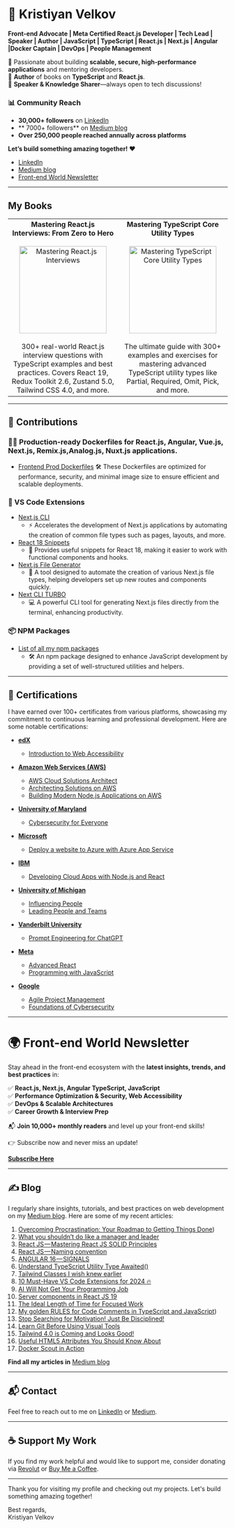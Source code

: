 # 👋 Kristiyan Velkov  
**Front-end Advocate | Meta Certified React.js Developer | Tech Lead | Speaker | Author | JavaScript | TypeScript | React.js | Next.js | Angular |Docker Captain | DevOps | People Management**  

🚀 Passionate about building **scalable, secure, high-performance applications** and mentoring developers.  
📖 **Author** of books on **TypeScript** and **React.js**.  
🎤 **Speaker & Knowledge Sharer**—always open to tech discussions!  

### 📊 Community Reach  
- **30,000+ followers** on [LinkedIn  ](https://www.linkedin.com/in/kristiyan-velkov-763130b3/)
- ** 7000+ followers** on [Medium blog](https://medium.com/@kristiyanvelkov)
- **Over 250,000 people reached annually across platforms**  

**Let’s build something amazing together! ❤️**

- [LinkedIn](https://www.linkedin.com/in/kristiyan-velkov-763130b3/)
- [Medium blog](https://medium.com/@kristiyanvelkov)
- [Front-end World Newsletter](https://kristiyanvelkov.substack.com/subscribe)

---

## My Books

<table>
  <tr>
    <td align="center" width="50%">
      <strong>Mastering React.js Interviews: From Zero to Hero</strong><br/><br/>
      <a href="https://leanpub.com/masteringreactjsinterviews">
        <img src="https://d2sofvawe08yqg.cloudfront.net/masteringreactjsinterviews/s_hero2x?1743183342" alt="Mastering React.js Interviews" title="Go to Book" width="200">
      </a><br/><br/>
      300+ real-world React.js interview questions with TypeScript examples and best practices. Covers React 19, Redux Toolkit 2.6, Zustand 5.0, Tailwind CSS 4.0, and more.
    </td>
    <td align="center" width="50%">
      <strong>Mastering TypeScript Core Utility Types</strong><br/><br/>
      <a href="https://leanpub.com/masteringtypescriptcoreutilitytypes">
        <img src="https://d2sofvawe08yqg.cloudfront.net/masteringtypescriptcoreutilitytypes/s_hero2x?1743183044" alt="Mastering TypeScript Core Utility Types" title="Go to Book" width="200">
      </a><br/><br/>
      The ultimate guide with 300+ examples and exercises for mastering advanced TypeScript utility types like Partial, Required, Omit, Pick, and more.
    </td>
  </tr>
</table>

--- 

## 🚀 Contributions

### 🕵️‍♂️ Production-ready Dockerfiles for React.js, Angular, Vue.js, Next.js, Remix.js,Analog.js, Nuxt.js applications.

- [Frontend Prod Dockerfiles](https://github.com/kristiyan-velkov/frontend-prod-dockerfiles)
  🛠️ These Dockerfiles are optimized for performance, security, and minimal image size to ensure efficient and scalable deployments.
 
  
### 🔌 VS Code Extensions

- [Next.js CLI](https://marketplace.visualstudio.com/items?itemName=KristiyanVelkov.nextjs-cli)
  - ⚡ Accelerates the development of Next.js applications by automating the creation of common file types such as pages, layouts, and more.
- [React 18 Snippets](https://marketplace.visualstudio.com/items?itemName=KristiyanVelkov.react-18-snippets)
  - 📝 Provides useful snippets for React 18, making it easier to work with functional components and hooks.
- [Next.js File Generator](https://marketplace.visualstudio.com/items?itemName=KristiyanVelkov.nextjs-file-gelenator)
  - 📁 A tool designed to automate the creation of various Next.js file types, helping developers set up new routes and components quickly.
- [Next CLI TURBO](https://marketplace.visualstudio.com/items?itemName=KristiyanVelkov.next-cli-turbo)
  - 💻 A powerful CLI tool for generating Next.js files directly from the terminal, enhancing productivity.

### 📦 NPM Packages

- [List of all my npm packages](https://www.npmjs.com/~more_well)
  - 🛠️ An npm package designed to enhance JavaScript development by providing a set of well-structured utilities and helpers.


---

## 📜 Certifications

I have earned over 100+ certificates from various platforms, showcasing my commitment to continuous learning and professional development. Here are some notable certifications:


- **[edX](https://www.edx.org/)**
  - [Introduction to Web Accessibility](https://courses.edx.org/certificates/47b731dabb4f464db2d01740eaf8357f)

- **[Amazon Web Services (AWS)](https://www.aws.training/)**
  - [AWS Cloud Solutions Architect](https://www.coursera.org/account/accomplishments/professional-cert/44TP3RUYAZGW)
  - [Architecting Solutions on AWS](https://www.coursera.org/account/accomplishments/verify/YK37U9LC9ZAJ)
  - [Building Modern Node.js Applications on AWS](https://www.coursera.org/account/accomplishments/verify/QYXXZFSPSVWY)

- **[University of Maryland](https://www.umd.edu/)**
  - [Cybersecurity for Everyone](https://www.coursera.org/account/accomplishments/verify/FJ97HMPVJZQV)

- **[Microsoft](https://www.microsoft.com/en-us/learning/default.aspx)**
  - [Deploy a website to Azure with Azure App Service](https://www.coursera.org/account/accomplishments/verify/DGECWWTN6DVU)

- **[IBM](https://www.ibm.com/training/)**
  - [Developing Cloud Apps with Node.js and React](https://www.coursera.org/account/accomplishments/verify/KU2Y5ES3LD2W)

- **[University of Michigan](https://www.umich.edu/)**
  - [Influencing People](https://www.coursera.org/account/accomplishments/verify/YVRG2FERWNB8) 
  - [Leading People and Teams](https://www.coursera.org/account/accomplishments/professional-cert/JMVY822HJQ3T)

- **[Vanderbilt University](https://www.vanderbilt.edu/)**
  - [Prompt Engineering for ChatGPT](https://www.coursera.org/account/accomplishments/verify/5NUWMPNYQ2RA)

- **[Meta](https://www.coursera.org/meta)**
  - [Advanced React](https://www.coursera.org/account/accomplishments/verify/YNAY9PSDEAYJ)
  - [Programming with JavaScript](https://www.coursera.org/account/accomplishments/verify/RS2FGZQMXQ2H)

- **[Google](https://www.coursera.org/google)**
  - [Agile Project Management](https://www.coursera.org/account/accomplishments/verify/NGCWEQ5CX2WU)
  - [Foundations of Cybersecurity](https://www.coursera.org/account/accomplishments/verify/PU744GEW43TV)
 
---

# 🌍 Front-end World Newsletter  

Stay ahead in the front-end ecosystem with the **latest insights, trends, and best practices** in:  

✅ **React.js, Next.js, Angular TypeScript, JavaScript**  
✅ **Performance Optimization & Security, Web Accessibility**  
✅ **DevOps & Scalable Architectures**  
✅ **Career Growth & Interview Prep**  

📬 **Join 10,000+ monthly readers** and level up your front-end skills!  

👉 Subscribe now and never miss an update!  

[**Subscribe Here**](https://kristiyanvelkov.substack.com/subscribe)


---

## ✍️ Blog

I regularly share insights, tutorials, and best practices on web development on my [Medium blog](https://medium.com/@kristiyanvelkov). Here are some of my recent articles:

1. [Overcoming Procrastination: Your Roadmap to Getting Things Done](https://blog.stackademic.com/overcoming-procrastination-your-roadmap-to-getting-things-done-533b4682b0ea))
2. [What you shouldn’t do like a manager and leader](https://medium.com/venturehq/what-you-shouldnt-do-like-a-manager-and-leader-3b2aede3c9d8)
3. [React JS — Mastering React JS SOLID Principles](https://blog.stackademic.com/react-js-mastering-react-js-solid-principles-dfb48d03e565)
4. [React JS — Naming convention](https://blog.stackademic.com/react-js-naming-convention-fe83acfbafb3)
5. [ANGULAR 16 — SIGNALS](https://blog.stackademic.com/angular-16-signals-99abd8c5cadd)
6. [Understand TypeScript Utility Type Awaited()](https://medium.com/@kristiyanvelkov/understand-typescript-utility-type-awaited-59201bc469f4)
7. [Tailwind Classes I wish knew earlier](https://medium.com/@kristiyanvelkov/tailwind-classes-i-wish-knew-earlier-31e2c86effe8)
8. [10 Must-Have VS Code Extensions for 2024 🔥](https://medium.com/@kristiyanvelkov/10-must-have-vs-code-extensions-for-2024-99a47e1ac9c1)
9. [AI Will Not Get Your Programming Job](https://ai.plainenglish.io/ai-will-not-get-your-programming-job-a0fa43e19b0d)
10. [Server components in React JS 19](https://medium.com/@kristiyanvelkov/server-components-in-react-js-19-7a78e296a49a)
11. [The Ideal Length of Time for Focused Work](https://medium.com/@kristiyanvelkov/the-ideal-length-of-time-for-focused-work-44049abb01ed)
12. [My golden RULES for Code Comments in TypeScript and JavaScript](https://blog.stackademic.com/my-golden-rules-for-code-comments-in-typescript-and-javascript-84e95f1eb1d7)) 
13. [Stop Searching for Motivation! Just Be Disciplined!](https://blog.venturemagazine.net/stop-searching-for-motivation-just-be-disciplined-2b3720694627)
14. [Learn Git Before Using Visual Tools](https://blog.stackademic.com/learn-git-before-using-visual-tools-9191dcebd1c4)
15. [Tailwind 4.0 is Coming and Looks Good!](https://blog.stackademic.com/tailwind-4-0-is-coming-and-looks-good-e4bb8d976f3c)
16. [Useful HTML5 Attributes You Should Know About](https://blog.stackademic.com/useful-html5-attributes-you-should-know-about-e6e3ef86895a)
17. [Docker Scout in Action](https://medium.com/gitconnected/docker-scout-in-action-63e7c812532a)

**Find all my articles in** [Medium blog](https://medium.com/@kristiyanvelkov)

---


## 📬 Contact

Feel free to reach out to me on [LinkedIn](https://www.linkedin.com/in/kristiyan-velkov-763130b3/) or [Medium](https://medium.com/@kristiyanvelkov).

---

## ☕ Support My Work

If you find my work helpful and would like to support me, consider donating via [Revolut](https://revolut.me/kristiyanvelkov) or [Buy Me a Coffee](https://www.buymeacoffee.com/kristiyanvelkov).

---

Thank you for visiting my profile and checking out my projects. Let's build something amazing together!

Best regards,  
Kristiyan Velkov

